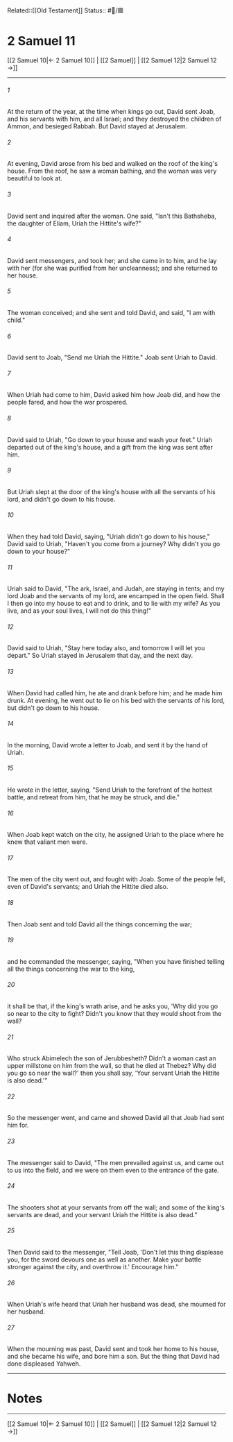 Related::[[Old Testament]]
Status:: #📖/🟥
# 2 Samuel 11

[[2 Samuel 10|← 2 Samuel 10]] | [[2 Samuel]] | [[2 Samuel 12|2 Samuel 12 →]]
***



###### 1 
At the return of the year, at the time when kings go out, David sent Joab, and his servants with him, and all Israel; and they destroyed the children of Ammon, and besieged Rabbah. But David stayed at Jerusalem. 

###### 2 
At evening, David arose from his bed and walked on the roof of the king's house. From the roof, he saw a woman bathing, and the woman was very beautiful to look at. 

###### 3 
David sent and inquired after the woman. One said, "Isn't this Bathsheba, the daughter of Eliam, Uriah the Hittite's wife?" 

###### 4 
David sent messengers, and took her; and she came in to him, and he lay with her (for she was purified from her uncleanness); and she returned to her house. 

###### 5 
The woman conceived; and she sent and told David, and said, "I am with child." 

###### 6 
David sent to Joab, "Send me Uriah the Hittite." Joab sent Uriah to David. 

###### 7 
When Uriah had come to him, David asked him how Joab did, and how the people fared, and how the war prospered. 

###### 8 
David said to Uriah, "Go down to your house and wash your feet." Uriah departed out of the king's house, and a gift from the king was sent after him. 

###### 9 
But Uriah slept at the door of the king's house with all the servants of his lord, and didn't go down to his house. 

###### 10 
When they had told David, saying, "Uriah didn't go down to his house," David said to Uriah, "Haven't you come from a journey? Why didn't you go down to your house?" 

###### 11 
Uriah said to David, "The ark, Israel, and Judah, are staying in tents; and my lord Joab and the servants of my lord, are encamped in the open field. Shall I then go into my house to eat and to drink, and to lie with my wife? As you live, and as your soul lives, I will not do this thing!" 

###### 12 
David said to Uriah, "Stay here today also, and tomorrow I will let you depart." So Uriah stayed in Jerusalem that day, and the next day. 

###### 13 
When David had called him, he ate and drank before him; and he made him drunk. At evening, he went out to lie on his bed with the servants of his lord, but didn't go down to his house. 

###### 14 
In the morning, David wrote a letter to Joab, and sent it by the hand of Uriah. 

###### 15 
He wrote in the letter, saying, "Send Uriah to the forefront of the hottest battle, and retreat from him, that he may be struck, and die." 

###### 16 
When Joab kept watch on the city, he assigned Uriah to the place where he knew that valiant men were. 

###### 17 
The men of the city went out, and fought with Joab. Some of the people fell, even of David's servants; and Uriah the Hittite died also. 

###### 18 
Then Joab sent and told David all the things concerning the war; 

###### 19 
and he commanded the messenger, saying, "When you have finished telling all the things concerning the war to the king, 

###### 20 
it shall be that, if the king's wrath arise, and he asks you, 'Why did you go so near to the city to fight? Didn't you know that they would shoot from the wall? 

###### 21 
Who struck Abimelech the son of Jerubbesheth? Didn't a woman cast an upper millstone on him from the wall, so that he died at Thebez? Why did you go so near the wall?' then you shall say, 'Your servant Uriah the Hittite is also dead.'" 

###### 22 
So the messenger went, and came and showed David all that Joab had sent him for. 

###### 23 
The messenger said to David, "The men prevailed against us, and came out to us into the field, and we were on them even to the entrance of the gate. 

###### 24 
The shooters shot at your servants from off the wall; and some of the king's servants are dead, and your servant Uriah the Hittite is also dead." 

###### 25 
Then David said to the messenger, "Tell Joab, 'Don't let this thing displease you, for the sword devours one as well as another. Make your battle stronger against the city, and overthrow it.' Encourage him." 

###### 26 
When Uriah's wife heard that Uriah her husband was dead, she mourned for her husband. 

###### 27 
When the mourning was past, David sent and took her home to his house, and she became his wife, and bore him a son. But the thing that David had done displeased Yahweh.

---
# Notes


***
[[2 Samuel 10|← 2 Samuel 10]] | [[2 Samuel]] | [[2 Samuel 12|2 Samuel 12 →]]
